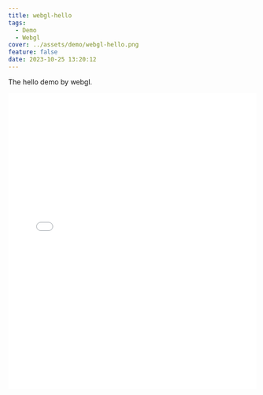 ```yaml
---
title: webgl-hello
tags:
  - Demo
  - Webgl
cover: ../assets/demo/webgl-hello.png
feature: false
date: 2023-10-25 13:20:12
---
```

The hello demo by webgl.
<iframe
width=100%
height=600
src='../assets/demo/webgl-hello/index.html'
frameborder=0
></iframe>